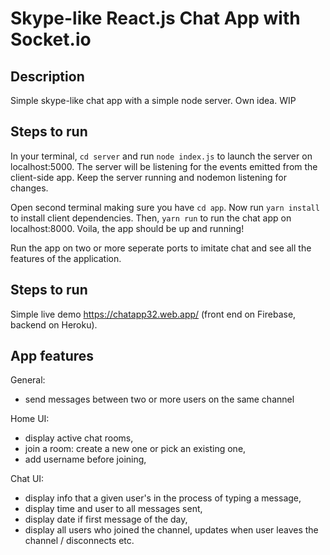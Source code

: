 # Skype-like React.js Chat App with Socket.io

## Description

Simple skype-like chat app with a simple node server. Own idea. WIP

## Steps to run

In your terminal, ```cd server``` and run ```node index.js``` to launch the server on localhost:5000. The server will be listening for the events emitted from the client-side app. Keep the server running and nodemon listening for changes.

Open second terminal making sure you have ```cd app```. Now run ```yarn install``` to install client dependencies. Then, ```yarn run``` to run the chat app on localhost:8000. Voila, the app should be up and running!

Run the app on two or more seperate ports to imitate chat and see all the features of the application.

## Steps to run

Simple live demo https://chatapp32.web.app/ (front end on Firebase, backend on Heroku).


## App features

General:

- send messages between two or more users on the same channel

Home UI:

- display active chat rooms,
- join a room: create a new one or pick an existing one,
- add username before joining,

Chat UI:

- display info that a given user's in the process of typing a message,
- display time and user to all messages sent,
- display date if first message of the day,
- display all users who joined the channel, updates when user leaves the channel / disconnects etc.